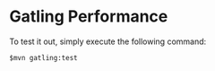 Gatling Performance
=========================

To test it out, simply execute the following command:


    $mvn gatling:test
